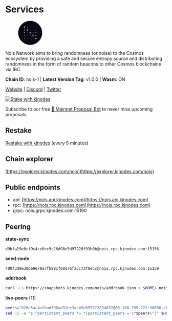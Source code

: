 # Services

<figure><img src="https://raw.githubusercontent.com/kj89/cosmos-images/main/logos/nois.png" alt=""><figcaption></figcaption></figure>

Nois Network aims to bring randomness (or noise)  to the Cosmos ecosystem by providing a safe and  secure entropy source and distributing randomness  in the form of random beacons to other Cosmos blockchains via IBC.

**Chain ID**: nois-1 | **Latest Version Tag**: v1.0.0 | **Wasm**: ON

[Website](https://nois.network) | [Discord](https://discord.gg/dHdpwtEb6F) | [Twitter](https://twitter.com/NoisRNG)

[![Stake with kjnodes](https://i.ibb.co/cr44Q8j/button-stake-with-kjnodes.png)](https://restake.app/nois/noisvaloper1fe7ju873fkknmfrmytaft93y5rlf0xcrqtp39k)

Subscribe to our free [🤖 Mainnet Proposal Bot](https://t.me/kjnodes_proposal_bot) to never miss upcoming proposals

## Restake

[Restake with kjnodes](https://restake.app/nois/noisvaloper1fe7ju873fkknmfrmytaft93y5rlf0xcrqtp39k) (every 5 minutes)
## Chain explorer
[https://explorer.kjnodes.com/nois](https://explorer.kjnodes.com/nois)

## Public endpoints

* api: [https://nois.api.kjnodes.com](https://nois.api.kjnodes.com)
* rpc: [https://nois.rpc.kjnodes.com](https://nois.rpc.kjnodes.com)
* grpc: nois.grpc.kjnodes.com:15190

## Peering

**state-sync**

```text
d9bfa29e0cf9c4ce0cc9c26d98e5d97228f93b0b@nois.rpc.kjnodes.com:15156
```

**seed-node**

```text
400f3d9e30b69e78a7fb891f60d76fa3c73f0ecc@nois.rpc.kjnodes.com:15159
```

**addrbook**
```bash
curl -Ls https://snapshots.kjnodes.com/nois/addrbook.json > $HOME/.noisd/config/addrbook.json
```

**live-peers** (11)
```bash
peers="b26e5ac4afbadf96ad31ee3aeb5e6557f2894037@65.108.199.222:30656,eb9f7a7afefd583e8fd7c63858812a83eeb19974@65.21.205.248:51656,c86b0c3ffb4fa65b188ac68d2872a9d91559bce1@65.21.55.133:26656,533bff9f712beefd9e17066f1c71414fc70335e6@213.202.208.101:26656,8f36fd1d1b8718e54053b64717ddbbbe2a4e6d3d@154.53.44.239:26656,c695f41458b08fe87729beffa513f1c38d20d1db@193.70.33.64:17356,dd7607ce23081b71310137221ebe4610c3114bea@57.128.20.163:17356,0cf59ab91e4a96d6e5427d903644edd18d9421d1@142.132.248.138:26786,2e1d9305a5be27fc708ea7bc2fade939be1259e6@65.108.82.62:51656,288e7a14ccac3cdc1d8ab20335d4c48edf5930f2@84.46.250.136:17356,d9bfa29e0cf9c4ce0cc9c26d98e5d97228f93b0b@65.109.88.38:15156"
sed -i -e "s|^persistent_peers *=.*|persistent_peers = \"$peers\"|" $HOME/.noisd/config/config.toml
```
